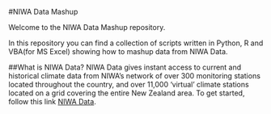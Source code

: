 #NIWA Data Mashup

Welcome to the NIWA Data Mashup repository.

In this repository you can find a collection of scripts written in Python, R and VBA(for MS Excel) showing how to mashup
data from NIWA Data.

##What is NIWA Data?
NIWA Data gives instant access to current and historical climate data from NIWA’s network of over 300 monitoring stations located throughout the country, and over 11,000 ‘virtual’ climate stations located on a grid covering the entire New Zealand area.
To get started, follow this link [NIWA Data](https://data.niwa.co.nz).
